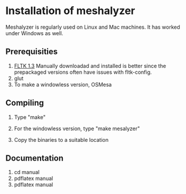 # Installation of meshalyzer #

Meshalyzer is regularly used on Linux and Mac machines. It has worked under Windows as well.

## Prerequisities ##

1. [FLTK 1.3](http://www.fltk.org/) Manually downloadad and installed is better since the prepackaged versions often have issues with fltk-config.
2. glut
3. To make a windowless version, OSMesa

## Compiling ##

1. Type "make"

2. For the windowless version, type "make mesalyzer"

3. Copy the binaries to a suitable location

## Documentation ##

1. cd manual
2. pdflatex manual
3. pdflatex manual

